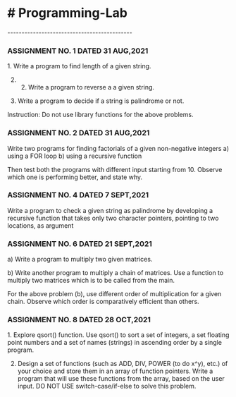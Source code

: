 <h1> # Programming-Lab </h1>
--------------------------------------------
<h3> ASSIGNMENT NO. 1 DATED 31 AUG,2021 </h3>
1. Write a program to find length of a given string.

2. 2. Write a program to reverse a a given string.

3. Write a program to decide if a string is palindrome or not.

Instruction: Do not use library functions for the above problems.

<h3> ASSIGNMENT NO. 2 DATED 31 AUG,2021 </h3>
Write two programs for finding factorials of a given non-negative integers
a) using a FOR loop
b) using a recursive function

Then test both the programs with different input starting from 10. Observe which one is performing better, and state why.

<h3> ASSIGNMENT NO. 4 DATED 7 SEPT,2021 </h3>
Write a program to check a given string as palindrome by developing a recursive function that takes only two character pointers, pointing to two locations, as argument

<h3> ASSIGNMENT NO. 6 DATED 21 SEPT,2021 </h3>
a) Write a program to multiply two given matrices.

b) Write another program to multiply a chain of matrices. Use a function to multiply two matrices which is to be called from the main.

For the above problem (b), use different order of multiplication for a given chain. Observe which order is comparatively efficient than others.

<h3> ASSIGNMENT NO. 8 DATED 28 OCT,2021 </h3>
1. Explore qsort() function. Use qsort() to sort a set of integers, a set floating point numbers and a set of names (strings) in ascending order by a single program.

2. Design a set of functions (such as ADD, DIV, POWER (to do x^y), etc.) of your choice and store them in an array of function pointers. Write a program that will use these functions from the array, based on the user input. DO NOT USE switch-case/if-else to solve this problem.
